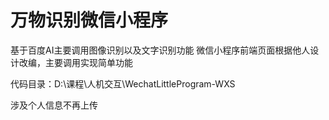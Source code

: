 # 万物识别微信小程序
基于百度AI主要调用图像识别以及文字识别功能
微信小程序前端页面根据他人设计改编，主要调用实现简单功能

代码目录：D:\课程\人机交互\WechatLittleProgram-WXS

涉及个人信息不再上传
